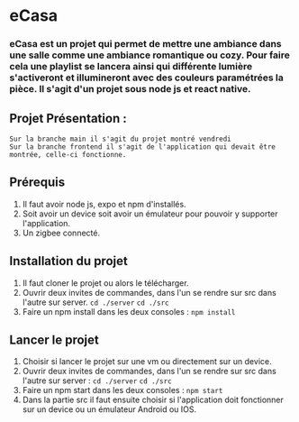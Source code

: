 # eCasa

### eCasa est un projet qui permet de mettre une ambiance dans une salle comme une ambiance romantique ou cozy. Pour faire cela une playlist se lancera ainsi qui différente lumière  s'activeront et illumineront avec des couleurs paramétrées la pièce. Il s'agit d'un projet sous node js et react native.

## Projet Présentation :
	Sur la branche main il s'agit du projet montré vendredi
	Sur la branche frontend il s'agit de l'application qui devait être montrée, celle-ci fonctionne.

## Prérequis
1) Il faut avoir node js, expo et npm d'installés.
2) Soit avoir un device soit avoir un émulateur pour pouvoir y supporter l'application.
3) Un zigbee connecté.


## Installation du projet

1) Il faut cloner le projet ou alors le télécharger.
2) Ouvrir deux invites de commandes, dans l'un se rendre sur src dans l'autre sur server.
``cd ./server``
``cd ./src``
3) Faire un npm install dans les deux consoles :
``npm install``


## Lancer le projet 
1) Choisir si lancer le projet sur une vm ou directement sur un device.
2) Ouvrir deux invites de commandes, dans l'un se rendre sur src dans l'autre sur server :
``cd ./server``
``cd ./src``
3) Faire un npm start dans les deux consoles :
``npm start``
4) Dans la partie src il faut ensuite choisir si l'application doit fonctionner sur un device ou un émulateur Android ou IOS.
